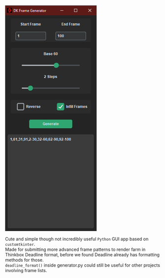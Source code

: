 ![Alt Text](/screenshots/screenshot_01.png)

Cute and simple though not incredibly useful `Python` GUI app based on `customtkinter`.</br>
Made for submitting more advanced frame patterns to render farm in Thinkbox Deadline format, before we found Deadline already has formatting methods for those.</br> 
`deadline_format()` inside generator.py could still be useful for other projects involving frame lists.  
